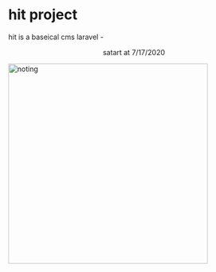 # hit project 

hit is a  baseical cms laravel  - 
<p align="center">satart at 7/17/2020</p>
  <img alt="noting" title="!" width="400" src="https://encrypted-tbn0.gstatic.com/images?q=tbn%3AANd9GcTIwozIPSH0Pcz5FpxY8SlNOiLBvyHzR5j_p3Q7_4tMuPjAHrak&usqp=CAU">
</p>

